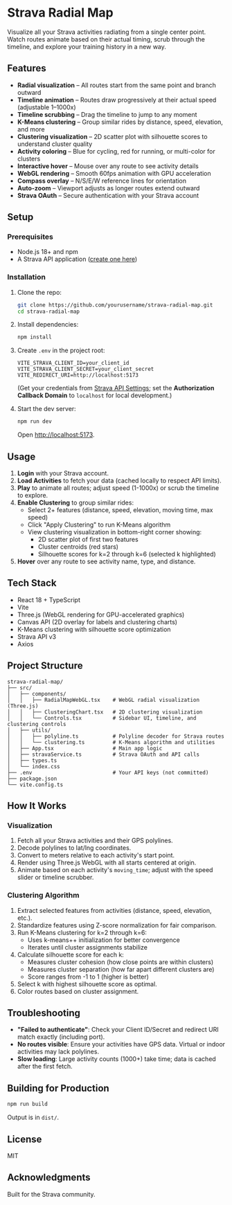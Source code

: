 # Strava Radial Map

Visualize all your Strava activities radiating from a single center point. Watch routes animate based on their actual timing, scrub through the timeline, and explore your training history in a new way.

## Features

- **Radial visualization** – All routes start from the same point and branch outward
- **Timeline animation** – Routes draw progressively at their actual speed (adjustable 1–1000x)
- **Timeline scrubbing** – Drag the timeline to jump to any moment
- **K-Means clustering** – Group similar rides by distance, speed, elevation, and more
- **Clustering visualization** – 2D scatter plot with silhouette scores to understand cluster quality
- **Activity coloring** – Blue for cycling, red for running, or multi-color for clusters
- **Interactive hover** – Mouse over any route to see activity details
- **WebGL rendering** – Smooth 60fps animation with GPU acceleration
- **Compass overlay** – N/S/E/W reference lines for orientation
- **Auto-zoom** – Viewport adjusts as longer routes extend outward
- **Strava OAuth** – Secure authentication with your Strava account

## Setup

### Prerequisites

- Node.js 18+ and npm
- A Strava API application ([create one here](https://www.strava.com/settings/api))

### Installation

1. Clone the repo:
   ```bash
   git clone https://github.com/yourusername/strava-radial-map.git
   cd strava-radial-map
   ```

2. Install dependencies:
   ```bash
   npm install
   ```

3. Create `.env` in the project root:
   ```env
   VITE_STRAVA_CLIENT_ID=your_client_id
   VITE_STRAVA_CLIENT_SECRET=your_client_secret
   VITE_REDIRECT_URI=http://localhost:5173
   ```
   (Get your credentials from [Strava API Settings](https://www.strava.com/settings/api); set the **Authorization Callback Domain** to `localhost` for local development.)

4. Start the dev server:
   ```bash
   npm run dev
   ```
   Open [http://localhost:5173](http://localhost:5173).

## Usage

1. **Login** with your Strava account.
2. **Load Activities** to fetch your data (cached locally to respect API limits).
3. **Play** to animate all routes; adjust speed (1-1000x) or scrub the timeline to explore.
4. **Enable Clustering** to group similar rides:
   - Select 2+ features (distance, speed, elevation, moving time, max speed)
   - Click "Apply Clustering" to run K-Means algorithm
   - View clustering visualization in bottom-right corner showing:
     - 2D scatter plot of first two features
     - Cluster centroids (red stars)
     - Silhouette scores for k=2 through k=6 (selected k highlighted)
5. **Hover** over any route to see activity name, type, and distance.

## Tech Stack

- React 18 + TypeScript
- Vite
- Three.js (WebGL rendering for GPU-accelerated graphics)
- Canvas API (2D overlay for labels and clustering charts)
- K-Means clustering with silhouette score optimization
- Strava API v3
- Axios

## Project Structure

```
strava-radial-map/
├── src/
│   ├── components/
│   │   ├── RadialMapWebGL.tsx    # WebGL radial visualization (Three.js)
│   │   ├── ClusteringChart.tsx   # 2D clustering visualization
│   │   └── Controls.tsx          # Sidebar UI, timeline, and clustering controls
│   ├── utils/
│   │   ├── polyline.ts           # Polyline decoder for Strava routes
│   │   └── clustering.ts         # K-Means algorithm and utilities
│   ├── App.tsx                   # Main app logic
│   ├── stravaService.ts          # Strava OAuth and API calls
│   ├── types.ts
│   └── index.css
├── .env                          # Your API keys (not committed)
├── package.json
└── vite.config.ts
```

## How It Works

### Visualization
1. Fetch all your Strava activities and their GPS polylines.
2. Decode polylines to lat/lng coordinates.
3. Convert to meters relative to each activity's start point.
4. Render using Three.js WebGL with all starts centered at origin.
5. Animate based on each activity's `moving_time`; adjust with the speed slider or timeline scrubber.

### Clustering Algorithm
1. Extract selected features from activities (distance, speed, elevation, etc.).
2. Standardize features using Z-score normalization for fair comparison.
3. Run K-Means clustering for k=2 through k=6:
   - Uses k-means++ initialization for better convergence
   - Iterates until cluster assignments stabilize
4. Calculate silhouette score for each k:
   - Measures cluster cohesion (how close points are within clusters)
   - Measures cluster separation (how far apart different clusters are)
   - Score ranges from -1 to 1 (higher is better)
5. Select k with highest silhouette score as optimal.
6. Color routes based on cluster assignment.

## Troubleshooting

- **"Failed to authenticate"**: Check your Client ID/Secret and redirect URI match exactly (including port).
- **No routes visible**: Ensure your activities have GPS data. Virtual or indoor activities may lack polylines.
- **Slow loading**: Large activity counts (1000+) take time; data is cached after the first fetch.

## Building for Production

```bash
npm run build
```
Output is in `dist/`.

## License

MIT

## Acknowledgments

Built for the Strava community.
